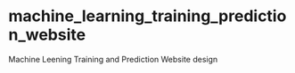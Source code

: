 # machine_learning_training_prediction_website
Machine Leening Training and Prediction Website design
